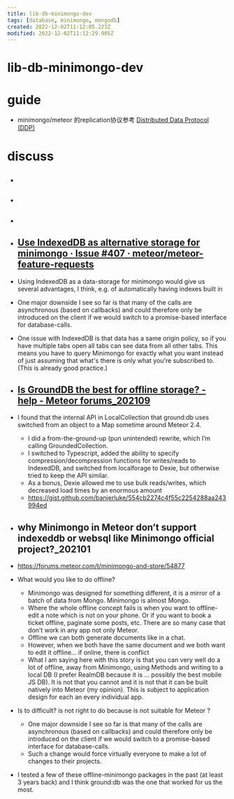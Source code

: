```yaml
---
title: lib-db-minimongo-dev
tags: [database, minimongo, mongodb]
created: 2022-12-02T11:12:05.223Z
modified: 2022-12-02T11:12:29.905Z
---
```


# lib-db-minimongo-dev

# guide

- minimongo/meteor 的replication协议参考 [Distributed Data Protocol (DDP)](https://github.com/meteor/meteor/blob/devel/packages/ddp/DDP.md)
# discuss
- ## 

- ## 

- ## 

- ## [Use IndexedDB as alternative storage for minimongo · Issue #407 · meteor/meteor-feature-requests](https://github.com/meteor/meteor-feature-requests/issues/407)
- Using IndexedDB as a data-storage for minimongo would give us several advantages, I think, e.g. of automatically having indexes built in
- One major downside I see so far is that many of the calls are asynchronous (based on callbacks) and could therefore only be introduced on the client if we would switch to a promise-based interface for database-calls.
- One issue with IndexedDB is that data has a same origin policy, so if you have multiple tabs open all tabs can see data from all other tabs. This means you have to query Minimongo for exactly what you want instead of just assuming that what's there is only what you're subscribed to. (This is already good practice.)

- ## [Is GroundDB the best for offline storage? - help - Meteor forums_202109](https://forums.meteor.com/t/is-grounddb-the-best-for-offline-storage/56654)
- I found that the internal API in LocalCollection that ground:db uses switched from an object to a Map sometime around Meteor 2.4.
  - I did a from-the-ground-up (pun unintended) rewrite, which I’m calling GroundedCollection. 
  - I switched to Typescript, added the ability to specify compression/decompression functions for writes/reads to IndexedDB, and switched from localforage to Dexie, but otherwise tried to keep the API similar.
  - As a bonus, Dexie allowed me to use bulk reads/writes, which decreased load times by an enormous amount
  - https://gist.github.com/banjerluke/554cb2274c4f55c2254288aa243994ed

- ## why Minimongo in Meteor don’t support indexeddb or websql like Minimongo official project?_202101
- https://forums.meteor.com/t/minimongo-and-store/54877
- What would you like to do offline?
  - Minimongo was designed for something different, it is a mirror of a batch of data from Mongo. Minimongo is almost Mongo.
  - Where the whole offline concept fails is when you want to offline-edit a note which is not on your phone. Or if you want to book a ticket offline, paginate some posts, etc. There are so many case that don’t work in any app not only Meteor.
  - Offline we can both generate documents like in a chat.
  - However, when we both have the same document and we both want to edit it offline… if online, there is conflict
  - What I am saying here with this story is that you can very well do a lot of offline, away from Minimongo, using Methods and writing to a local DB (I prefer RealmDB because it is … possibly the best mobile JS DB). It is not that you cannot and it is not that it can be built natively into Meteor (my opinion). This is subject to application design for each an every individual app.

- Is to difficult? is not right to do because is not suitable for Meteor ?
  - One major downside I see so far is that many of the calls are asynchronous (based on callbacks) and could therefore only be introduced on the client if we would switch to a promise-based interface for database-calls.
  - Such a change would force virtually everyone to make a lot of changes to their projects.
- I tested a few of these offline-minimongo packages in the past (at least 3 years back) and I think ground:db was the one that worked for us the most.
